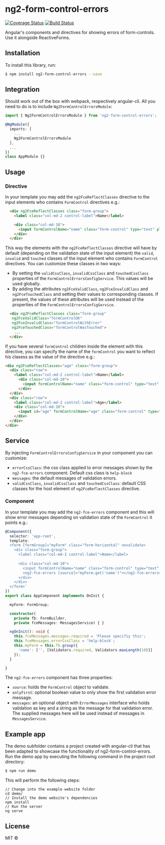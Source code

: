 # ng2-form-control-errors
[![Coverage Status](https://coveralls.io/repos/github/moorwen91/ng2-form-control-errors/badge.svg?branch=master)](https://coveralls.io/github/moorwen91/ng2-form-control-errors?branch=master)
[![Build Status](https://travis-ci.org/moorwen91/ng2-form-control-errors.svg?branch=master)](https://travis-ci.org/moorwen91/ng2-form-control-errors)

Angular's components and directives for showing errors of form-controls. Use it alongside ReactiveForms.

## Installation

To install this library, run:

```bash
$ npm install ng2-form-control-errors --save
```

## Integration

Should work out of the box with webpack, respectively angular-cli. All you need to do is to include `Ng2FormControlErrorsModule`:

```ts
import { Ng2FormControlErrorsModule } from 'ng2-form-control-errors';

@NgModule({
  imports: [
    ...
    Ng2FormControlErrorsModule
  ],
  ...
})
class AppModule {}
```

## Usage
### Directive
In your template you may add the `ng2FceReflectClasses` directive to the input elements who contains `FormControl` directives e.g.:
```html
  <div ng2FceReflectClasses class="form-group">
    <label class="col-md-2 control-label">Name</label>

    <div class="col-md-10">
      <input formControlName="name" class="form-control" type="text" placeholder="Name">
    </div>
  </div>
```
This way the elements with the `ng2FceReflectClasses` directive will have by default (depending on the validation state of the input element) the `valid`, `invalid` and `touched` classes of the input element who contains `FormControl` directives. You can customize these classes in two ways:
 * By setting the `validCssClass`, `invalidCssClass` and `touchedCssClass` properties of the `FormControlErrorsConfigService`. This values will be used globally.
 * By adding the attributes `ng2FceValidClass`, `ng2FceInvalidClass` and `ng2FceTouchedClass` and setting their values to corresponding classes. If present, the values of these attributes will be used instead of the properties of the `FormControlErrorsConfigService`.
 ```html
   <div ng2FceReflectClasses class="form-group"
    ng2FceValidClass="formControlOK"
    ng2FceInvalidClass="formControlWithError"
    ng2FceTouchedClass="formControlWasTouched">
     ...
   </div>
 ```

If you have several `formControl` children inside the element with this directive, you can specify the name of the `formControl` you want to reflect his clasess as the value of the directive e.g.:
```html
<div ng2FceReflectClasses="age" class="form-group">
  <div class="row">
    <label class="col-md-2 control-label">Name</label>
      <div class="col-md-10">
        <input formControlName="name" class="form-control" type="text" placeholder="Name">
      </div>
  </div>
  <div class="row">
    <label class="col-md-2 control-label">Age</label>
    <div class="col-md-10">
      <input id="age" formControlName="age" class="form-control" type="number" placeholder="Age">
    </div>
  </div>
</div>
```

## Service
By injecting `FormControlErrorsConfigService` in your component you can customize:
* `errorCssClass`: the css class applied to error messages shown by the `ng2-fce-errors` component. Default css class is `help-block`
* `messages`: the default messages of validation errors.
* `validCssClass`, `invalidCssClass` and `touchedCssClass`: default CSS classes for the host element of `ng2FceReflectClasses` directive.

### Component
In your template you may add the `ng2-fce-errors` component and this will show error messages depending on validation state of the `FormControl` it points e.g.:
```typescript
@Component({
  selector: 'app-root',
  template: `
  <form [formGroup]="myForm" class="form-horizontal" novalidate>
    <div class="form-group">
      <label class="col-md-2 control-label">Name</label>
  
      <div class="col-md-10">
        <input formControlName="name" class="form-control" type="text" placeholder="Name">
        <ng2-fce-errors [source]="myForm.get('name')"></ng2-fce-errors>
      </div>
    </div>
  </form>`
})
export class AppComponent implements OnInit {

  myForm: FormGroup;

  constructor(
    private fb: FormBuilder,
    private fceMessages: MessagesService) { }

  ngOnInit(): void {
    this.fceMessages.messages.required = 'Please specifiy this';
    this.fceMessages.errorCssClass = 'help-block';
    this.myForm = this.fb.group({
      'name': ['', [Validators.required, Validators.maxLength(10)]]
    });
  }

}
```
The `ng2-fce-errors` component has three properties:
* `source`: holds the `FormControl` object to validate.
* `onlyFirst`: optional boolean value to only show the first validation error message.
* `messages`: an optional object with `ErrorMessages` interface who holds validation as key and a string as the message for that validation error. The supplied messages here will be used instead of messages in `MessagesService`.

## Example app
The demo subfolder contains a project created with angular-cli that has been adapted to showcase the functionality of ng2-form-control-errors. Run the demo app by executing the following command in the project root directory:
```bash
$ npm run demo
```
This will perform the following steps:
```
// Change into the example website folder
cd demo/
// Install the demo website's dependencies
npm install
// Run the server
ng serve
```

## License

MIT ©
